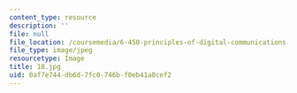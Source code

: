 ```yaml
---
content_type: resource
description: ''
file: null
file_location: /coursemedia/6-450-principles-of-digital-communications-i-fall-2006/0af7e744db6d7fc0746bf0eb41a8cef2_18.jpg
file_type: image/jpeg
resourcetype: Image
title: 18.jpg
uid: 0af7e744-db6d-7fc0-746b-f0eb41a8cef2
---
```

